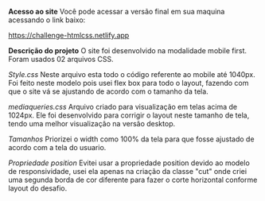 **Acesso ao site**
Você pode acessar a versão final em sua maquina acessando o link baixo:

https://challenge-htmlcss.netlify.app

**Descrição do projeto**
O site foi desenvolvido na modalidade mobile first.
Foram usados 02 arquivos CSS.

*Style.css*
Neste arquivo esta todo o código referente ao mobile até 1040px.
Foi feito neste modelo pois usei flex box para todo o layout, fazendo com que o site vá se ajustando de acordo com o tamanho da tela.

*mediaqueries.css*
Arquivo criado para visualização em telas acima de 1024px.
Ele foi desenvolvido para corrigir o layout neste tamanho de tela, tendo uma melhor visualização na versão desktop.

*Tamanhos*
Priorizei o width como 100% da tela para que fosse ajustado de acordo com a tela do usuario.

*Propriedade position*
Evitei usar a propriedade position devido ao modelo de responsividade, usei ela apenas na criação da classe "cut" onde criei uma segunda borda de cor diferente para fazer o corte horizontal conforme layout do desafio.



